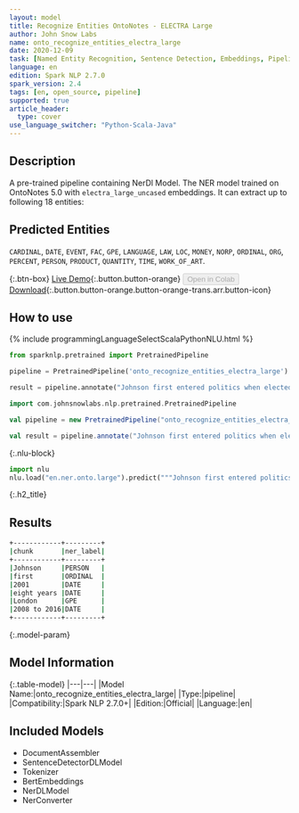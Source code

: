 ```yaml
---
layout: model
title: Recognize Entities OntoNotes - ELECTRA Large
author: John Snow Labs
name: onto_recognize_entities_electra_large
date: 2020-12-09
task: [Named Entity Recognition, Sentence Detection, Embeddings, Pipeline Public]
language: en
edition: Spark NLP 2.7.0
spark_version: 2.4
tags: [en, open_source, pipeline]
supported: true
article_header:
  type: cover
use_language_switcher: "Python-Scala-Java"
---
```


## Description

A pre-trained pipeline containing NerDl Model. The NER model trained on OntoNotes 5.0 with `electra_large_uncased` embeddings. It can extract up to following 18 entities:

## Predicted Entities
`CARDINAL`, `DATE`, `EVENT`, `FAC`, `GPE`, `LANGUAGE`, `LAW`, `LOC`, `MONEY`, `NORP`, `ORDINAL`, `ORG`, `PERCENT`, `PERSON`, `PRODUCT`, `QUANTITY`, `TIME`, `WORK_OF_ART`.

{:.btn-box}
[Live Demo](https://demo.johnsnowlabs.com/public/NER_EN_18/){:.button.button-orange}
<button class="button button-orange" disabled>Open in Colab</button>
[Download](https://s3.amazonaws.com/auxdata.johnsnowlabs.com/public/models/onto_recognize_entities_electra_large_en_2.7.0_2.4_1607530726468.zip){:.button.button-orange.button-orange-trans.arr.button-icon}

## How to use

<div class="tabs-box" markdown="1">
{% include programmingLanguageSelectScalaPythonNLU.html %}

```python
from sparknlp.pretrained import PretrainedPipeline

pipeline = PretrainedPipeline('onto_recognize_entities_electra_large')

result = pipeline.annotate("Johnson first entered politics when elected in 2001 as a member of Parliament. He then served eight years as the mayor of London, from 2008 to 2016, before rejoining Parliament.")
```
```scala
import com.johnsnowlabs.nlp.pretrained.PretrainedPipeline

val pipeline = new PretrainedPipeline("onto_recognize_entities_electra_large")

val result = pipeline.annotate("Johnson first entered politics when elected in 2001 as a member of Parliament. He then served eight years as the mayor of London, from 2008 to 2016, before rejoining Parliament.")
```


{:.nlu-block}
```python
import nlu
nlu.load("en.ner.onto.large").predict("""Johnson first entered politics when elected in 2001 as a member of Parliament. He then served eight years as the mayor of London, from 2008 to 2016, before rejoining Parliament.""")
```

</div>

{:.h2_title}
## Results

```bash
+------------+---------+
|chunk       |ner_label|
+------------+---------+
|Johnson     |PERSON   |
|first       |ORDINAL  |
|2001        |DATE     |
|eight years |DATE     |
|London      |GPE      |
|2008 to 2016|DATE     |
+------------+---------+
```

{:.model-param}
## Model Information

{:.table-model}
|---|---|
|Model Name:|onto_recognize_entities_electra_large|
|Type:|pipeline|
|Compatibility:|Spark NLP 2.7.0+|
|Edition:|Official|
|Language:|en|

## Included Models

 - DocumentAssembler
 - SentenceDetectorDLModel
 - Tokenizer
 - BertEmbeddings
 - NerDLModel
 - NerConverter